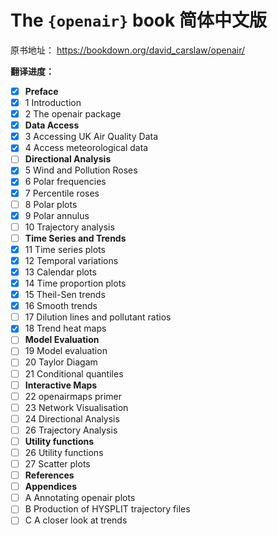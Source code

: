 # The `{openair}` book 简体中文版

原书地址： <https://bookdown.org/david_carslaw/openair/>

**翻译进度：**

- [x] **Preface**
- [x] 1  Introduction
- [x] 2  The openair package
- [x] **Data Access**
- [x] 3  Accessing UK Air Quality Data
- [x] 4  Access meteorological data
- [ ] **Directional Analysis**
- [x] 5  Wind and Pollution Roses
- [x] 6  Polar frequencies
- [x] 7  Percentile roses
- [ ] 8  Polar plots
- [x] 9  Polar annulus
- [ ] 10  Trajectory analysis
- [ ] **Time Series and Trends**
- [x] 11  Time series plots
- [x] 12  Temporal variations
- [x] 13  Calendar plots
- [x] 14  Time proportion plots
- [x] 15  Theil-Sen trends
- [x] 16  Smooth trends
- [ ] 17  Dilution lines and pollutant ratios
- [x] 18  Trend heat maps
- [ ] **Model Evaluation**
- [ ] 19  Model evaluation
- [ ] 20  Taylor Diagam
- [ ] 21  Conditional quantiles
- [ ] **Interactive Maps**
- [ ] 22  openairmaps primer
- [ ] 23  Network Visualisation
- [ ] 24  Directional Analysis
- [ ] 26  Trajectory Analysis
- [ ] **Utility functions**
- [ ] 26  Utility functions
- [ ] 27  Scatter plots
- [ ] **References**
- [ ] **Appendices**
- [ ] A  Annotating openair plots
- [ ] B  Production of HYSPLIT trajectory files
- [ ] C  A closer look at trends

